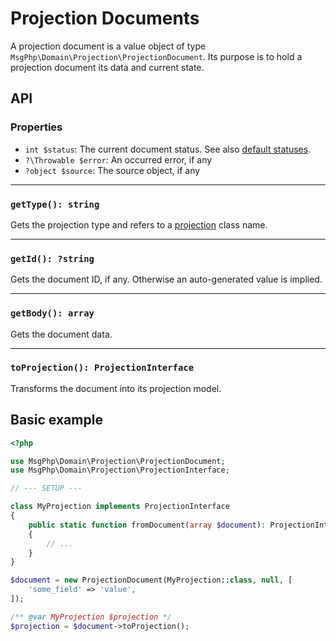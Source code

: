 # Projection Documents

A projection document is a value object of type `MsgPhp\Domain\Projection\ProjectionDocument`. Its purpose is to hold a
projection document its data and current state.

## API

### Properties

- `int $status`: The current document status. See also [default statuses][api-statuses].
- `?\Throwable $error`: An occurred error, if any
- `?object $source`: The source object, if any

---

### `getType(): string`

Gets the projection type and refers to a [projection](models.md) class name.

---

### `getId(): ?string`

Gets the document ID, if any. Otherwise an auto-generated value is implied.

---

### `getBody(): array`

Gets the document data.

---

### `toProjection(): ProjectionInterface`

Transforms the document into its projection model.

## Basic example

```php
<?php

use MsgPhp\Domain\Projection\ProjectionDocument;
use MsgPhp\Domain\Projection\ProjectionInterface;

// --- SETUP ---

class MyProjection implements ProjectionInterface
{
    public static function fromDocument(array $document): ProjectionInterface
    {
        // ...
    }
}

$document = new ProjectionDocument(MyProjection::class, null, [
    'some_field' => 'value',
]);

/** @var MyProjection $projection */
$projection = $document->toProjection();
```

[api-statuses]: https://msgphp.github.io/api/MsgPhp/Domain/Projection/ProjectionDocument.html#page-content

